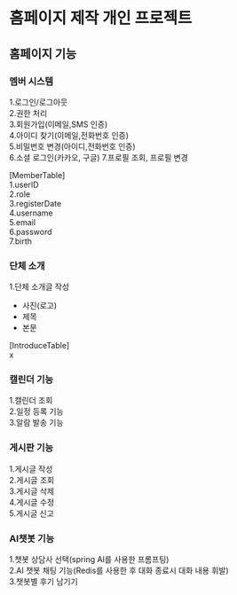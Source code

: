 # 홈페이지 제작 개인 프로젝트 

## 홈페이지 기능

### 멤버 시스템
1.로그인/로그아웃     
2.권한 처리      
3.회원가입(이메일,SMS 인증)   
4.아이디 찾기(이메일,전화번호 인증)   
5.비밀번호 변경(아이디,전화번호 인증)   
6.소셜 로그인(카카오, 구글)
7.프로필 조회, 프로필 변경
 
[MemberTable]      
1.userID    
2.role     
3.registerDate     
4.username     
5.email     
6.password     
7.birth     

### 단체 소개 
1.단체 소개글 작성   
* 사진(로고)   
* 제목   
* 본문    

[IntroduceTable]   
x   

### 캘린더 기능   
1.캘린더 조회      
2.일정 등록 기능    
3.알람 발송 기능    

### 게시판 기능   
1.게시글 작성    
2.게시글 조회     
3.게시글 삭제    
4.게시글 수정    
5.게시글 신고    

### AI챗봇 기능   
1.챗봇 상담사 선택(spring AI를 사용한 프롬프팅)    
2.AI 챗봇 채팅 기능(Redis를 사용한 후 대화 종료시 대화 내용 휘발)     
3.챗봇별 후기 남기기     

